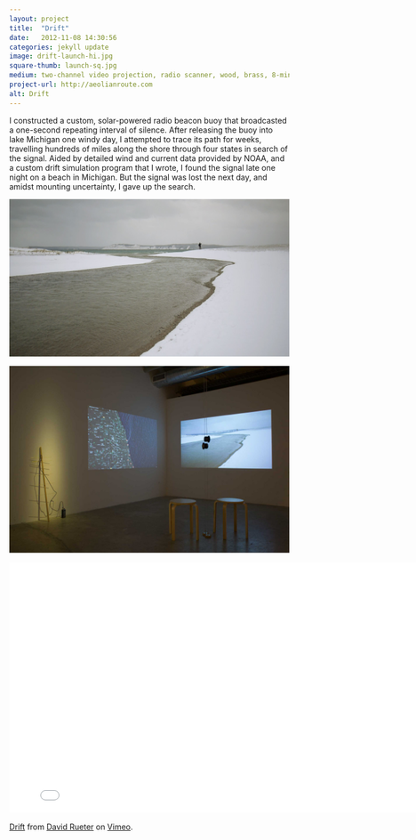 ```yaml
---
layout: project
title:  "Drift"
date:   2012-11-08 14:30:56
categories: jekyll update
image: drift-launch-hi.jpg
square-thumb: launch-sq.jpg
medium: two-channel video projection, radio scanner, wood, brass, 8-minute audio narration.
project-url: http://aeolianroute.com
alt: Drift
---
```

I constructed a custom, solar-powered radio beacon buoy that broadcasted a one-second repeating interval of silence. After releasing the buoy into lake Michigan one windy day, I attempted to trace its path for weeks, travelling hundreds of miles along the shore through four states in search of the signal. Aided by detailed wind and current data provided by NOAA, and a custom drift simulation program that I wrote, I found the signal late one night on a beach in Michigan. But the signal was lost the next day, and amidst mounting uncertainty, I gave up the search.

![Drift Search](/img/large/drift-search.jpg)

![Drift Install](/img/large/drift-install.jpg)



<div class="embed-responsive embed-responsive-16by9">
<iframe src="//player.vimeo.com/video/79566576" width="800" height="450" frameborder="0" webkitallowfullscreen mozallowfullscreen allowfullscreen></iframe> <p><a href="http://vimeo.com/79566576">Drift</a> from <a href="http://vimeo.com/user5698774">David Rueter</a> on <a href="https://vimeo.com">Vimeo</a>.</p>
</div>